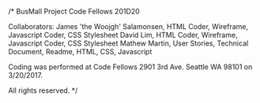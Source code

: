 /*
BusMall Project
Code Fellows 201D20

Collaborators:
James 'the Woojgh' Salamonsen, HTML Coder, Wireframe, Javascript Coder, CSS Stylesheet 
David Lim, HTML Coder, Wireframe, Javascript Coder, CSS Stylesheet
Mathew Martin, User Stories, Technical Document, Readme, HTML, CSS, Javascript

Coding was performed at Code Fellows 2901 3rd Ave. Seattle WA 98101 on 3/20/2017.

All rights reserved.
*/

